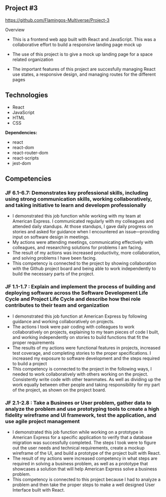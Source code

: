  ## Project #3

 https://github.com/Flamingos-Multiverse/Project-3

 Overview
 - This is a frontend web app built with React and JavaScript. This was a collaborative effort to build a responsive landing page mock up

 - The use of this project is to give a mock up landing page for a space related organization

 - The important features of this project are succesfully managing React use states, a responsive design, and managing routes for the different pages

 ## Technologies
- React
- JavaScript
- HTML
- CSS

**Dependencies:**
- react
- react-dom
- react-router-dom
- react-scripts
- jest-dom

## Competencies

### JF 6.1-6.7: Demonstrates key professional skills, including using strong communication skills, working collaboratively, and taking initiative to learn and developm professionally

- I demonstrated this job function while working with my team at American Express. I communicated regularly with my colleagues and attended daily standups. At those standups, I gave daily progress on stories and asked for guidance when I encountered an issue—providing input on software design in meetings.
- My actions were attending meetings, communicating effectively with colleagues, and researching solutions for problems I am facing. 
- The result of my actions was increased productivity, more collaboration, and solving problems I have been facing.
- This competency is connected to the project by showing collaboration with the Github project board and being able to work independently to build the necessary parts of the project.

### JF 1.1-1.7 : Explain and implement the process of building and deploying software across the Software Development Life Cycle and Project Life Cycle and describe how thei role contributes to their team and organization

- I demonstrated this job function at American Express by following guidance and working collaboratively on projects. 
- The actions I took were pair coding with colleagues to work collaboratively on projects, explaining to my team pieces of code I built, and working independently on stories to build functions that fit the proper requirements
- The results of my actions were functional features in projects, increased test coverage, and completing stories to the proper specifications. I increased my exposure to software development and the steps required to build a project
- This competency is connected to the project in the following ways, I needed to work collaboratively with others working on the project. Consistently write code with other teammates. As well as dividing up the work equally between other people and taking responsibility for my part of the project, as shown on the project board.

### JF 2.1-2.8 : Take a Businees or User problem, gather data to analyze the problem and use prototyping tools to create a high fidelity wireframe and UI framework, test the application, and use agile project management

- I demonstrated this job function while working on a prototype in American Express for a specific application to verify that a database migration was successfully completed. The steps I took were to figure out the user needs and technical requirements, create a mockup wireframe of the UI, and build a prototype of the project built with React.
- The result of my actions were increased competency in what steps are required in solving a business problem, as well as a prototype that showcases a solution that will help American Express solve a business problem.
- This competency is connected to this project because I had to analyze a problem and then take the proper steps to make a well designed User Interface built with React.